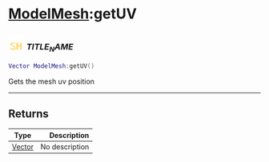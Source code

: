 # [ModelMesh](../modelmesh/README.md):getUV

### <img src="../../.gitbook/assets/shared.png" width="32" height="32" /> $TITLE_NAME$

```lua
Vector ModelMesh:getUV()
```

Gets the mesh uv position<br>

-----------------
## Returns

| Type   | Description |
| ------ | ----------: |
| [Vector](../vector/README.md) | No description |
